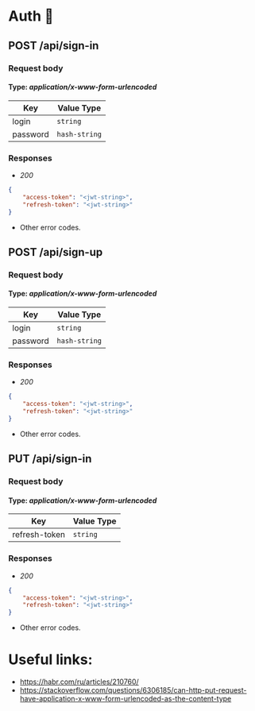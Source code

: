 # Auth 🚧

## POST /api/sign-in

### Request body
#### Type: *application/x-www-form-urlencoded*
| Key | Value Type |
|-----|------------|
| login    | `string`      | 
| password | `hash-string` | 

### Responses
- *200*
```json
{
    "access-token": "<jwt-string>",
    "refresh-token": "<jwt-string>"
}
```
- Other error codes.

<!-- -------------------------------------------- -->

## POST /api/sign-up

### Request body
#### Type: *application/x-www-form-urlencoded*
| Key | Value Type |
|-----|------------|
| login    | `string`      | 
| password | `hash-string` | 

### Responses
- *200*
```json
{
    "access-token": "<jwt-string>",
    "refresh-token": "<jwt-string>"
}
```
- Other error codes.

<!-- -------------------------------------------- -->

## PUT /api/sign-in

### Request body
#### Type: *application/x-www-form-urlencoded*
| Key | Value Type |
|-----|------------|
| refresh-token | `string` | 

### Responses
- *200*
```json
{
    "access-token": "<jwt-string>",
    "refresh-token": "<jwt-string>"
}
```
- Other error codes.

# Useful links:
- https://habr.com/ru/articles/210760/
- https://stackoverflow.com/questions/6306185/can-http-put-request-have-application-x-www-form-urlencoded-as-the-content-type